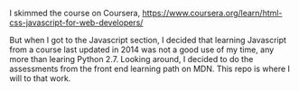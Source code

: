 I skimmed the course on Coursera, https://www.coursera.org/learn/html-css-javascript-for-web-developers/

But when I got to the Javascript section, I decided that learning Javascript from a course last updated in 2014 was not a good use of my time, any more than learing Python 2.7.
Looking around, I decided to do the assessments from the front end learning path on MDN. 
This repo is where I will to that work.

